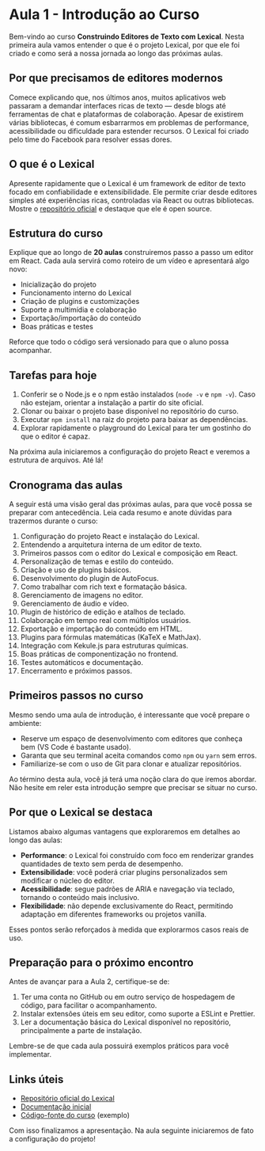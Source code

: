 # Aula 1 - Introdução ao Curso

Bem-vindo ao curso **Construindo Editores de Texto com Lexical**. Nesta primeira aula vamos entender o que é o projeto Lexical, por que ele foi criado e como será a nossa jornada ao longo das próximas aulas.

## Por que precisamos de editores modernos
Comece explicando que, nos últimos anos, muitos aplicativos web passaram a demandar interfaces ricas de texto — desde blogs até ferramentas de chat e plataformas de colaboração. Apesar de existirem várias bibliotecas, é comum esbarrarmos em problemas de performance, acessibilidade ou dificuldade para estender recursos. O Lexical foi criado pelo time do Facebook para resolver essas dores.

## O que é o Lexical
Apresente rapidamente que o Lexical é um framework de editor de texto focado em confiabilidade e extensibilidade. Ele permite criar desde editores simples até experiências ricas, controladas via React ou outras bibliotecas. Mostre o [repositório oficial](https://github.com/facebook/lexical) e destaque que ele é open source.

## Estrutura do curso
Explique que ao longo de **20 aulas** construiremos passo a passo um editor em React. Cada aula servirá como roteiro de um vídeo e apresentará algo novo:
- Inicialização do projeto
- Funcionamento interno do Lexical
- Criação de plugins e customizações
- Suporte a multimídia e colaboração
- Exportação/importação do conteúdo
- Boas práticas e testes

Reforce que todo o código será versionado para que o aluno possa acompanhar.

## Tarefas para hoje
1. Conferir se o Node.js e o npm estão instalados (`node -v` e `npm -v`). Caso não estejam, orientar a instalação a partir do site oficial.
2. Clonar ou baixar o projeto base disponível no repositório do curso.
3. Executar `npm install` na raiz do projeto para baixar as dependências.
4. Explorar rapidamente o playground do Lexical para ter um gostinho do que o editor é capaz.

Na próxima aula iniciaremos a configuração do projeto React e veremos a estrutura de arquivos. Até lá!

## Cronograma das aulas
A seguir está uma visão geral das próximas aulas, para que você possa se preparar com antecedência. Leia cada resumo e anote dúvidas para trazermos durante o curso:
1. Configuração do projeto React e instalação do Lexical.
2. Entendendo a arquitetura interna de um editor de texto.
3. Primeiros passos com o editor do Lexical e composição em React.
4. Personalização de temas e estilo do conteúdo.
5. Criação e uso de plugins básicos.
6. Desenvolvimento do plugin de AutoFocus.
7. Como trabalhar com rich text e formatação básica.
8. Gerenciamento de imagens no editor.
9. Gerenciamento de áudio e vídeo.
10. Plugin de histórico de edição e atalhos de teclado.
11. Colaboração em tempo real com múltiplos usuários.
12. Exportação e importação do conteúdo em HTML.
13. Plugins para fórmulas matemáticas (KaTeX e MathJax).
14. Integração com Kekule.js para estruturas químicas.
15. Boas práticas de componentização no frontend.
16. Testes automáticos e documentação.
17. Encerramento e próximos passos.

## Primeiros passos no curso
Mesmo sendo uma aula de introdução, é interessante que você prepare o ambiente:
- Reserve um espaço de desenvolvimento com editores que conheça bem (VS Code é bastante usado).
- Garanta que seu terminal aceita comandos como `npm` ou `yarn` sem erros.
- Familiarize-se com o uso de Git para clonar e atualizar repositórios.

Ao término desta aula, você já terá uma noção clara do que iremos abordar. Não hesite em reler esta introdução sempre que precisar se situar no curso.

## Por que o Lexical se destaca
Listamos abaixo algumas vantagens que exploraremos em detalhes ao longo das aulas:
- **Performance**: o Lexical foi construído com foco em renderizar grandes quantidades de texto sem perda de desempenho.
- **Extensibilidade**: você poderá criar plugins personalizados sem modificar o núcleo do editor.
- **Acessibilidade**: segue padrões de ARIA e navegação via teclado, tornando o conteúdo mais inclusivo.
- **Flexibilidade**: não depende exclusivamente do React, permitindo adaptação em diferentes frameworks ou projetos vanilla.

Esses pontos serão reforçados à medida que explorarmos casos reais de uso.

## Preparação para o próximo encontro
Antes de avançar para a Aula 2, certifique-se de:
1. Ter uma conta no GitHub ou em outro serviço de hospedagem de código, para facilitar o acompanhamento.
2. Instalar extensões úteis em seu editor, como suporte a ESLint e Prettier.
3. Ler a documentação básica do Lexical disponível no repositório, principalmente a parte de instalação.

Lembre-se de que cada aula possuirá exemplos práticos para você implementar.

## Links úteis
- [Repositório oficial do Lexical](https://github.com/facebook/lexical)
- [Documentação inicial](https://lexical.dev/docs)
- [Código-fonte do curso](https://github.com/seu-usuario/lexical-curso) (exemplo)

Com isso finalizamos a apresentação. Na aula seguinte iniciaremos de fato a configuração do projeto!
